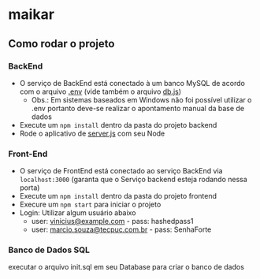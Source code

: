 # maikar

## Como rodar o projeto

### BackEnd 

* O serviço de BackEnd está conectado à um banco MySQL de acordo com o arquivo [.env](backend/.env) (vide também o arquivo [db.js](backend/config/db.js))
  * Obs.: Em sistemas baseados em Windows não foi possível utilizar o .env portanto deve-se realizar o apontamento manual da base de dados
* Execute um `npm install` dentro da pasta do projeto backend
* Rode o aplicativo de [server.js](backend/server.js) com seu Node

### Front-End

* O serviço de FrontEnd está conectado ao serviço BackEnd via `localhost:3000` (garanta que o Serviço backend esteja rodando nessa porta) 
* Execute um `npm install` dentro da pasta do projeto frontend
* Execure um `npm start` para iniciar o projeto
* Login: Utilizar algum usuário abaixo
  * user: vinicius@example.com - pass: hashedpass1
  * user: marcio.souza@tecpuc.com.br - pass: SenhaForte


### Banco de Dados SQL

executar o arquivo init.sql em seu Database para criar o banco de dados

